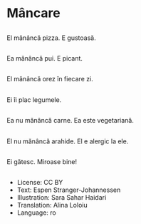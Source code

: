# Mâncare

##
El mănâncă pizza. E gustoasă.

##
Ea mănâncă pui. E picant.

##
El mănâncă orez în fiecare zi.

##
Ei îi plac legumele.

##
Ea nu mănâncă carne. Ea este vegetariană.

##
El nu mănâncă arahide. El e alergic la ele.

##
Ei gătesc. Miroase bine!

##
* License: CC BY
* Text: Espen Stranger-Johannessen
* Illustration: Sara Sahar Haidari
* Translation: Alina Loloiu
* Language: ro
